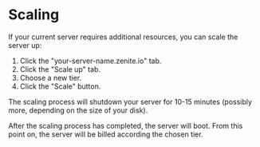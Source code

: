 # Scaling

If your current server requires additional resources, you can scale the server up:

1. Click the "your-server-name.zenite.io" tab.
2. Click the "Scale up" tab.
3. Choose a new tier.
2. Click the "Scale" button.

The scaling process will shutdown your server for 10-15 minutes (possibly more, depending on the size of your disk).

After the scaling process has completed, the server will boot. From this point on, the server will be billed according the chosen tier.
